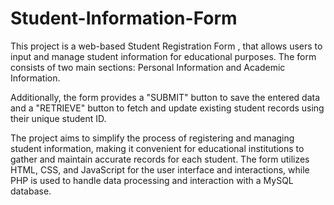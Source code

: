 # Student-Information-Form
This project is a web-based Student Registration Form , that allows users to input and manage student information for educational purposes. The form consists of two main sections: Personal Information and Academic Information.

Additionally, the form provides a "SUBMIT" button to save the entered data and a "RETRIEVE" button to fetch and update existing student records using their unique student ID.

The project aims to simplify the process of registering and managing student information, making it convenient for educational institutions to gather and maintain accurate records for each student. The form utilizes HTML, CSS, and JavaScript for the user interface and interactions, while PHP is used to handle data processing and interaction with a MySQL database.
